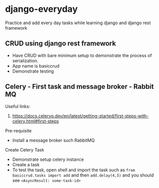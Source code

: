 # django-everyday
Practice and add every day tasks while learning django and django rest framework


## CRUD using django rest framework
- Have CRUD with bare minimum setup to demonstrate the process of serialization. 
- App name is basiccrud
- Demonstrate testing 


## Celery - First task and message broker - Rabbit MQ
Useful links: 
1. https://docs.celeryq.dev/en/latest/getting-started/first-steps-with-celery.html#first-steps

Pre-requisite
- Install a message broker such RabbitMQ

Create Celery Task
- Demonstrate setup celery instance
- Create a task
- To test the task, open shell and import the task such as 
`from basiccrud.tasks import add`
and then
`add.delay(4,5)`
and you should see `<AsyncResult: some-task-id>`

